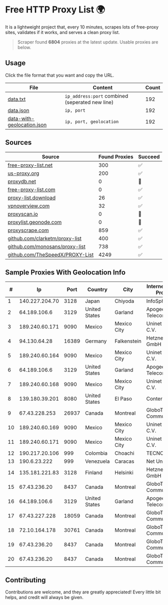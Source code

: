 
# Free HTTP Proxy List 🌍

It is a lightweight project that, every 10 minutes, scrapes lots of free-proxy sites, validates if it works, and serves a clean proxy list.


> Scraper found **6804** proxies at the latest update. Usable proxies are below.

## Usage

Click the file format that you want and copy the URL.


|File|Content|Count|
|----|-------|-----|
|[data.txt](https://raw.githubusercontent.com/themiralay/Proxy-List-World/master/data.txt)|`ip_address:port` combined (seperated new line)|192|
|[data.json](https://raw.githubusercontent.com/themiralay/Proxy-List-World/master/data.json)|`ip, port`|192|
|[data-with-geolocation.json](https://raw.githubusercontent.com/themiralay/Proxy-List-World/master/data-with-geolocation.json)|`ip, port, geolocation`|192|

## Sources

|Source|Found Proxies|Succeed|
|------|-------------|-------|
|[free-proxy-list.net](https://free-proxy-list.net)|300|✅|
|[us-proxy.org](https://www.us-proxy.org)|200|✅|
|[proxydb.net](http://proxydb.net)|0|🚫|
|[free-proxy-list.com](https://free-proxy-list.com/?page=&port=&type%5B%5D=http&type%5B%5D=https&up_time=0&search=Search)|0|✅|
|[proxy-list.download](https://www.proxy-list.download/HTTP)|26|✅|
|[vpnoverview.com](https://vpnoverview.com/privacy/anonymous-browsing/free-proxy-servers)|32|✅|
|[proxyscan.io](https://www.proxyscan.io)|0|🚫|
|[proxylist.geonode.com](https://proxylist.geonode.com/api/proxy-list?limit=300&page=1&sort_by=lastChecked&sort_type=desc&protocols=http,https)|0|🚫|
|[proxyscrape.com](https://api.proxyscrape.com/v2/?request=displayproxies&protocol=http&timeout=10000&country=all&ssl=all&anonymity=all)|859|✅|
|[github.com/clarketm/proxy-list](https://raw.githubusercontent.com/clarketm/proxy-list/master/proxy-list-raw.txt)|400|✅|
|[github.com/monosans/proxy-list](https://raw.githubusercontent.com/monosans/proxy-list/main/proxies/http.txt)|738|✅|
|[github.com/TheSpeedX/PROXY-List](https://raw.githubusercontent.com/TheSpeedX/PROXY-List/master/http.txt)|4249|✅|


## Sample Proxies With Geolocation Info

|#|Ip|Port|Country|City|Internet Service Provider|
|-|--|----|-------|----|-------------------------|
|1|140.227.204.70|3128|Japan|Chiyoda|InfoSphere|
|2|64.189.106.6|3129|United States|Garland|Apogee Telecom Inc.|
|3|189.240.60.171|9090|Mexico|Mexico City|Uninet S.A. de C.V.|
|4|94.130.64.28|16389|Germany|Falkenstein|Hetzner Online GmbH|
|5|189.240.60.164|9090|Mexico|Mexico City|Uninet S.A. de C.V.|
|6|64.189.106.6|3129|United States|Garland|Apogee Telecom Inc.|
|7|189.240.60.168|9090|Mexico|Mexico City|Uninet S.A. de C.V.|
|8|139.180.39.201|8080|United States|El Paso|Conterra|
|9|67.43.228.253|26937|Canada|Montreal|GloboTech Communications|
|10|189.240.60.169|9090|Mexico|Mexico City|Uninet S.A. de C.V.|
|11|189.240.60.171|9090|Mexico|Mexico City|Uninet S.A. de C.V.|
|12|190.217.20.106|999|Colombia|Choachi|TECNOLOGÍA|
|13|190.6.23.222|999|Venezuela|Caracas|Net Uno|
|14|135.181.221.83|3128|Finland|Helsinki|Hetzner Online GmbH|
|15|67.43.236.20|8437|Canada|Montreal|GloboTech Communications|
|16|64.189.106.6|3129|United States|Garland|Apogee Telecom Inc.|
|17|67.43.227.228|18059|Canada|Montreal|GloboTech Communications|
|18|72.10.164.178|30761|Canada|Montreal|GloboTech Communications|
|19|67.43.236.20|8437|Canada|Montreal|GloboTech Communications|
|20|67.43.236.20|8437|Canada|Montreal|GloboTech Communications|



## Contributing

Contributions are welcome, and they are greatly appreciated! Every
little bit helps, and credit will always be given.

